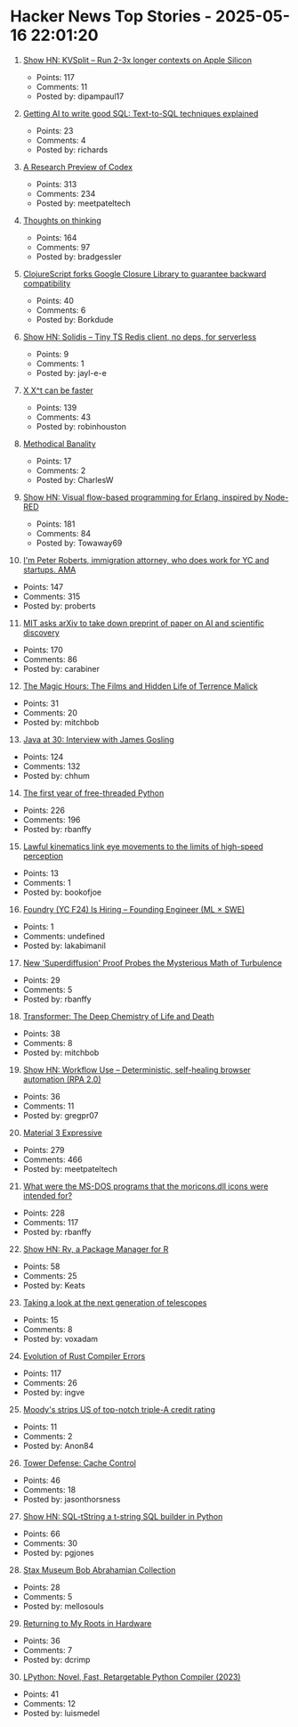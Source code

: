 # Hacker News Top Stories - 2025-05-16 22:01:20

1. [Show HN: KVSplit – Run 2-3x longer contexts on Apple Silicon](https://github.com/dipampaul17/KVSplit)
   - Points: 117
   - Comments: 11
   - Posted by: dipampaul17

2. [Getting AI to write good SQL: Text-to-SQL techniques explained](https://cloud.google.com/blog/products/databases/techniques-for-improving-text-to-sql)
   - Points: 23
   - Comments: 4
   - Posted by: richards

3. [A Research Preview of Codex](https://openai.com/index/introducing-codex/)
   - Points: 313
   - Comments: 234
   - Posted by: meetpateltech

4. [Thoughts on thinking](https://dcurt.is/thinking)
   - Points: 164
   - Comments: 97
   - Posted by: bradgessler

5. [ClojureScript forks Google Closure Library to guarantee backward compatibility](https://clojurescript.org/news/2025-05-16-release)
   - Points: 40
   - Comments: 6
   - Posted by: Borkdude

6. [Show HN: Solidis – Tiny TS Redis client, no deps, for serverless](https://github.com/vcms-io/solidis)
   - Points: 9
   - Comments: 1
   - Posted by: jayl-e-e

7. [X X^t can be faster](https://arxiv.org/abs/2505.09814)
   - Points: 139
   - Comments: 43
   - Posted by: robinhouston

8. [Methodical Banality](https://aeon.co/essays/who-needs-ai-text-generation-when-theres-erasmus-of-rotterdam)
   - Points: 17
   - Comments: 2
   - Posted by: CharlesW

9. [Show HN: Visual flow-based programming for Erlang, inspired by Node-RED](https://github.com/gorenje/erlang-red)
   - Points: 181
   - Comments: 84
   - Posted by: Towaway69

10. [I'm Peter Roberts, immigration attorney, who does work for YC and startups. AMA](undefined)
   - Points: 147
   - Comments: 315
   - Posted by: proberts

11. [MIT asks arXiv to take down preprint of paper on AI and scientific discovery](https://economics.mit.edu/news/assuring-accurate-research-record)
   - Points: 170
   - Comments: 86
   - Posted by: carabiner

12. [The Magic Hours: The Films and Hidden Life of Terrence Malick](https://www.lrb.co.uk/the-paper/v47/n09/david-thomson/cool-tricking)
   - Points: 31
   - Comments: 20
   - Posted by: mitchbob

13. [Java at 30: Interview with James Gosling](https://thenewstack.io/java-at-30-the-genius-behind-the-code-that-changed-tech/)
   - Points: 124
   - Comments: 132
   - Posted by: chhum

14. [The first year of free-threaded Python](https://labs.quansight.org/blog/free-threaded-one-year-recap)
   - Points: 226
   - Comments: 196
   - Posted by: rbanffy

15. [Lawful kinematics link eye movements to the limits of high-speed perception](https://www.nature.com/articles/s41467-025-58659-9)
   - Points: 13
   - Comments: 1
   - Posted by: bookofjoe

16. [Foundry (YC F24) Is Hiring – Founding Engineer (ML × SWE)](https://www.ycombinator.com/companies/foundry/jobs/uwi8b6I-founding-engineer-ml-x-swe)
   - Points: 1
   - Comments: undefined
   - Posted by: lakabimanil

17. [New 'Superdiffusion' Proof Probes the Mysterious Math of Turbulence](https://www.quantamagazine.org/new-superdiffusion-proof-probes-the-mysterious-math-of-turbulence-20250516/)
   - Points: 29
   - Comments: 5
   - Posted by: rbanffy

18. [Transformer: The Deep Chemistry of Life and Death](https://nick-lane.net/books/transformer-the-deep-chemistry-of-life-and-death/)
   - Points: 38
   - Comments: 8
   - Posted by: mitchbob

19. [Show HN: Workflow Use – Deterministic, self-healing browser automation (RPA 2.0)](https://github.com/browser-use/workflow-use)
   - Points: 36
   - Comments: 11
   - Posted by: gregpr07

20. [Material 3 Expressive](https://design.google/library/expressive-material-design-google-research)
   - Points: 279
   - Comments: 466
   - Posted by: meetpateltech

21. [What were the MS-DOS programs that the moricons.dll icons were intended for?](https://devblogs.microsoft.com/oldnewthing/20250507-00/?p=111157)
   - Points: 228
   - Comments: 117
   - Posted by: rbanffy

22. [Show HN: Rv, a Package Manager for R](https://github.com/A2-ai/rv)
   - Points: 58
   - Comments: 25
   - Posted by: Keats

23. [Taking a look at the next generation of telescopes](https://arstechnica.com/space/2025/05/tuesday-telescope-taking-a-look-at-the-next-generation-of-telescopes/)
   - Points: 15
   - Comments: 8
   - Posted by: voxadam

24. [Evolution of Rust Compiler Errors](https://kobzol.github.io/rust/rustc/2025/05/16/evolution-of-rustc-errors.html)
   - Points: 117
   - Comments: 26
   - Posted by: ingve

25. [Moody's strips US of top-notch triple-A credit rating](https://www.ft.com/content/e456ea34-c6ad-43fe-abe9-d4ce781c07b4)
   - Points: 11
   - Comments: 2
   - Posted by: Anon84

26. [Tower Defense: Cache Control](https://www.jasonthorsness.com/26)
   - Points: 46
   - Comments: 18
   - Posted by: jasonthorsness

27. [Show HN: SQL-tString a t-string SQL builder in Python](https://github.com/pgjones/sql-tstring)
   - Points: 66
   - Comments: 30
   - Posted by: pgjones

28. [Stax Museum Bob Abrahamian Collection](https://bobacollection.staxmuseum.org/)
   - Points: 28
   - Comments: 5
   - Posted by: mellosouls

29. [Returning to My Roots in Hardware](https://dancrimp.nz/2025/03/31/hardware/)
   - Points: 36
   - Comments: 7
   - Posted by: dcrimp

30. [LPython: Novel, Fast, Retargetable Python Compiler (2023)](https://lpython.org/blog/2023/07/lpython-novel-fast-retargetable-python-compiler/)
   - Points: 41
   - Comments: 12
   - Posted by: luismedel

